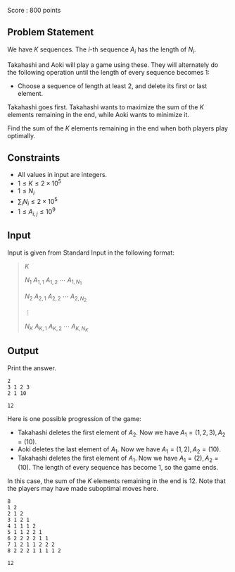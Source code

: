 Score : $800$ points

## Problem Statement

We have $K$ sequences.
The $i$-th sequence $A_i$ has the length of $N_i$.

Takahashi and Aoki will play a game using these.
They will alternately do the following operation until the length of every sequence becomes $1$:

- Choose a sequence of length at least $2$, and delete its first or last element.

Takahashi goes first. Takahashi wants to maximize the sum of the $K$ elements remaining in the end, while Aoki wants to minimize it.

Find the sum of the $K$ elements remaining in the end when both players play optimally.

## Constraints

- All values in input are integers.
- $1 \leq K \leq 2 \times 10^5$
- $1 \leq N_i$
- $\sum_i N_i \leq 2 \times 10^5$
- $1 \leq A_{i, j} \leq 10^9$

## Input

Input is given from Standard Input in the following format:

> $K$
> 
> $N_1$ $A_{1, 1}$ $A_{1, 2}$ $\cdots$ $A_{1, N_1}$
> 
> $N_2$ $A_{2, 1}$ $A_{2, 2}$ $\cdots$ $A_{2, N_2}$
> 
> $\vdots$
> 
> $N_K$ $A_{K, 1}$ $A_{K, 2}$ $\cdots$ $A_{K, N_K}$

## Output

Print the answer.

```input1
2
3 1 2 3
2 1 10
```

```output1
12
```

Here is one possible progression of the game:

- Takahashi deletes the first element of $A_2$. Now we have $A_1 = \left(1, 2, 3\right), A_2 = \left(10\right)$.
- Aoki deletes the last element of $A_1$. Now we have $A_1 = \left(1, 2\right), A_2 = \left(10\right)$.
- Takahashi deletes the first element of $A_1$. Now we have $A_1 = \left(2\right), A_2 = \left(10\right)$. The length of every sequence has become $1$, so the game ends.

In this case, the sum of the $K$ elements remaining in the end is $12$. Note that the players may have made suboptimal moves here.

```input2
8
1 2
2 1 2
3 1 2 1
4 1 1 1 2
5 1 1 2 2 1
6 2 2 2 2 1 1
7 1 2 1 1 2 2 2
8 2 2 2 1 1 1 1 2
```

```output2
12
```